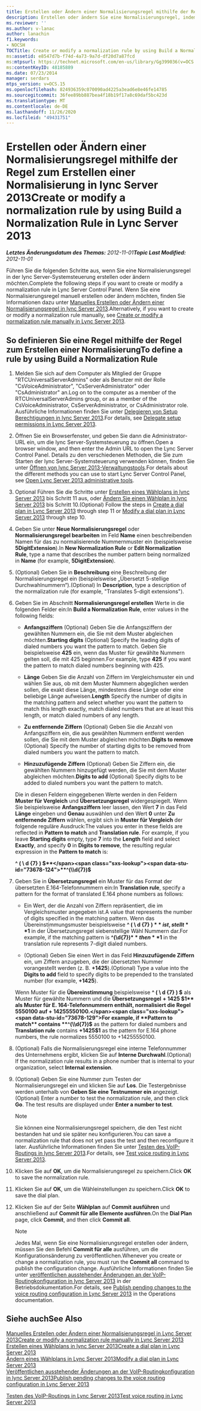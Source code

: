 ```yaml
---
title: Erstellen oder Ändern einer Normalisierungsregel mithilfe der Regel zum Erstellen einer Normalisierung
description: Erstellen oder ändern Sie eine Normalisierungsregel, indem Sie eine Normalisierungsregel erstellen.
ms.reviewer: ''
ms.author: v-lanac
author: lanachin
f1.keywords:
- NOCSH
TOCTitle: Create or modify a normalization rule by using Build a Normalization Rule
ms:assetid: e8547d7b-f74d-4a73-9a7d-df20d7a87fcd
ms:mtpsurl: https://technet.microsoft.com/en-us/library/Gg399036(v=OCS.15)
ms:contentKeyID: 48185889
ms.date: 07/23/2014
manager: serdars
mtps_version: v=OCS.15
ms.openlocfilehash: 824936359c070090ad4225a3ead6e8e46fe14785
ms.sourcegitcommit: 36fee89bb887bea4f18b19f17a8c69daf5bc423d
ms.translationtype: MT
ms.contentlocale: de-DE
ms.lasthandoff: 11/26/2020
ms.locfileid: "49431751"
---
```

# <a name="create-or-modify-a-normalization-rule-by-using-build-a-normalization-rule-in-lync-server-2013"></a><span data-ttu-id="73678-103">Erstellen oder Ändern einer Normalisierungsregel mithilfe der Regel zum Erstellen einer Normalisierung in lync Server 2013</span><span class="sxs-lookup"><span data-stu-id="73678-103">Create or modify a normalization rule by using Build a Normalization Rule in Lync Server 2013</span></span>

<div data-xmlns="http://www.w3.org/1999/xhtml">

<div class="topic" data-xmlns="http://www.w3.org/1999/xhtml" data-msxsl="urn:schemas-microsoft-com:xslt" data-cs="https://msdn.microsoft.com/">

<div data-asp="https://msdn2.microsoft.com/asp">



</div>

<div id="mainSection">

<div id="mainBody"><span data-ttu-id="73678-104">

<span> </span></span><span class="sxs-lookup"><span data-stu-id="73678-104">

<span> </span></span></span>

<span data-ttu-id="73678-105">_**Letztes Änderungsdatum des Themas:** 2012-11-01_</span><span class="sxs-lookup"><span data-stu-id="73678-105">_**Topic Last Modified:** 2012-11-01_</span></span>

<span data-ttu-id="73678-106">Führen Sie die folgenden Schritte aus, wenn Sie eine Normalisierungsregel in der lync Server-Systemsteuerung erstellen oder ändern möchten.</span><span class="sxs-lookup"><span data-stu-id="73678-106">Complete the following steps if you want to create or modify a normalization rule in Lync Server Control Panel.</span></span> <span data-ttu-id="73678-107">Wenn Sie eine Normalisierungsregel manuell erstellen oder ändern möchten, finden Sie Informationen dazu unter [Manuelles Erstellen oder Ändern einer Normalisierungsregel in lync Server 2013](lync-server-2013-create-or-modify-a-normalization-rule-manually.md).</span><span class="sxs-lookup"><span data-stu-id="73678-107">Alternatively, if you want to create or modify a normalization rule manually, see [Create or modify a normalization rule manually in Lync Server 2013](lync-server-2013-create-or-modify-a-normalization-rule-manually.md).</span></span>

<div>

## <a name="to-define-a-rule-by-using-build-a-normalization-rule"></a><span data-ttu-id="73678-108">So definieren Sie eine Regel mithilfe der Regel zum Erstellen einer Normalisierung</span><span class="sxs-lookup"><span data-stu-id="73678-108">To define a rule by using Build a Normalization Rule</span></span>

1.  <span data-ttu-id="73678-109">Melden Sie sich auf dem Computer als Mitglied der Gruppe "RTCUniversalServerAdmins" oder als Benutzer mit der Rolle "CsVoiceAdministrator", "CsServerAdministrator" oder "CsAdministrator" an.</span><span class="sxs-lookup"><span data-stu-id="73678-109">Log on to the computer as a member of the RTCUniversalServerAdmins group, or as a member of the CsVoiceAdministrator, CsServerAdministrator, or CsAdministrator role.</span></span> <span data-ttu-id="73678-110">Ausführliche Informationen finden Sie unter [Delegieren von Setup Berechtigungen in lync Server 2013](lync-server-2013-delegate-setup-permissions.md).</span><span class="sxs-lookup"><span data-stu-id="73678-110">For details, see [Delegate setup permissions in Lync Server 2013](lync-server-2013-delegate-setup-permissions.md).</span></span>

2.  <span data-ttu-id="73678-111">Öffnen Sie ein Browserfenster, und geben Sie dann die Administrator-URL ein, um die lync Server-Systemsteuerung zu öffnen.</span><span class="sxs-lookup"><span data-stu-id="73678-111">Open a browser window, and then enter the Admin URL to open the Lync Server Control Panel.</span></span> <span data-ttu-id="73678-112">Details zu den verschiedenen Methoden, die Sie zum Starten der lync Server-Systemsteuerung verwenden können, finden Sie unter [Öffnen von lync Server 2013-Verwaltungstools](lync-server-2013-open-lync-server-administrative-tools.md).</span><span class="sxs-lookup"><span data-stu-id="73678-112">For details about the different methods you can use to start Lync Server Control Panel, see [Open Lync Server 2013 administrative tools](lync-server-2013-open-lync-server-administrative-tools.md).</span></span>

3.  <span data-ttu-id="73678-113">Optional Führen Sie die Schritte unter [Erstellen eines Wählplans in lync Server 2013](lync-server-2013-create-a-dial-plan.md) bis Schritt 11 aus, oder [Ändern Sie einen Wählplan in lync Server 2013](lync-server-2013-modify-a-dial-plan.md) bis Schritt 10.</span><span class="sxs-lookup"><span data-stu-id="73678-113">(Optional) Follow the steps in [Create a dial plan in Lync Server 2013](lync-server-2013-create-a-dial-plan.md) through step 11 or [Modify a dial plan in Lync Server 2013](lync-server-2013-modify-a-dial-plan.md) through step 10.</span></span>

4.  <span data-ttu-id="73678-114">Geben Sie unter **Neue Normalisierungsregel** oder **Normalisierungsregel bearbeiten** im Feld **Name** einen beschreibenden Namen für das zu normalisierende Nummernmuster ein (beispielsweise **5DigitExtension**).</span><span class="sxs-lookup"><span data-stu-id="73678-114">In **New Normalization Rule** or **Edit Normalization Rule**, type a name that describes the number pattern being normalized in **Name** (for example, **5DigitExtension**).</span></span>

5.  <span data-ttu-id="73678-115">(Optional) Geben Sie in **Beschreibung** eine Beschreibung der Normalisierungsregel ein (beispielsweise „Übersetzt 5-stellige Durchwahlnummern“).</span><span class="sxs-lookup"><span data-stu-id="73678-115">(Optional) In **Description**, type a description of the normalization rule (for example, "Translates 5-digit extensions").</span></span>

6.  <span data-ttu-id="73678-116">Geben Sie im Abschnitt **Normalisierungsregel erstellen** Werte in die folgenden Felder ein:</span><span class="sxs-lookup"><span data-stu-id="73678-116">In **Build a Normalization Rule**, enter values in the following fields:</span></span>
    
      - <span data-ttu-id="73678-117">**Anfangsziffern** (Optional) Geben Sie die Anfangsziffern der gewählten Nummern ein, die Sie mit dem Muster abgleichen möchten.</span><span class="sxs-lookup"><span data-stu-id="73678-117">**Starting digits**   (Optional) Specify the leading digits of dialed numbers you want the pattern to match.</span></span> <span data-ttu-id="73678-118">Geben Sie beispielsweise **425** ein, wenn das Muster für gewählte Nummern gelten soll, die mit 425 beginnen.</span><span class="sxs-lookup"><span data-stu-id="73678-118">For example, type **425** if you want the pattern to match dialed numbers beginning with 425.</span></span>
    
      - <span data-ttu-id="73678-119">**Länge** Geben Sie die Anzahl von Ziffern im Vergleichsmuster ein und wählen Sie aus, ob mit dem Muster Nummern abgeglichen werden sollen, die exakt diese Länge, mindestens diese Länge oder eine beliebige Länge aufweisen.</span><span class="sxs-lookup"><span data-stu-id="73678-119">**Length**   Specify the number of digits in the matching pattern and select whether you want the pattern to match this length exactly, match dialed numbers that are at least this length, or match dialed numbers of any length.</span></span>
    
      - <span data-ttu-id="73678-120">**Zu entfernende Ziffern** (Optional) Geben Sie die Anzahl von Anfangsziffern ein, die aus gewählten Nummern entfernt werden sollen, die Sie mit dem Muster abgleichen möchten.</span><span class="sxs-lookup"><span data-stu-id="73678-120">**Digits to remove**   (Optional) Specify the number of starting digits to be removed from dialed numbers you want the pattern to match.</span></span>
    
      - <span data-ttu-id="73678-121">**Hinzuzufügende Ziffern** (Optional) Geben Sie Ziffern ein, die gewählten Nummern hinzugefügt werden, die Sie mit dem Muster abgleichen möchten.</span><span class="sxs-lookup"><span data-stu-id="73678-121">**Digits to add**   (Optional) Specify digits to be added to dialed numbers you want the pattern to match.</span></span>
    
    <span data-ttu-id="73678-p105">Die in diesen Feldern eingegebenen Werte werden in den Feldern **Muster für Vergleich** und **Übersetzungsregel** widergespiegelt. Wenn Sie beispielsweise **Anfangsziffern** leer lassen, den Wert **7** in das Feld **Länge** eingeben und **Genau** auswählen und den Wert **0** unter **Zu entfernende Ziffern** wählen, ergibt sich in **Muster für Vergleich** der folgende reguläre Ausdruck:</span><span class="sxs-lookup"><span data-stu-id="73678-p105">The values you enter in these fields are reflected in **Pattern to match** and **Translation rule**. For example, if you leave **Starting digits** empty, type **7** into the **Length** field and select **Exactly**, and specify **0** in **Digits to remove**, the resulting regular expression in the **Pattern to match** is:</span></span>
    
    <span data-ttu-id="73678-124">**^ ( \\ d {7} ) $**</span><span class="sxs-lookup"><span data-stu-id="73678-124">**^(\\d{7})$**</span></span>

7.  <span data-ttu-id="73678-125">Geben Sie in **Übersetzungsregel** ein Muster für das Format der übersetzten E.164-Telefonnummern ein:</span><span class="sxs-lookup"><span data-stu-id="73678-125">In **Translation rule**, specify a pattern for the format of translated E.164 phone numbers as follows:</span></span>
    
      - <span data-ttu-id="73678-126">Ein Wert, der die Anzahl von Ziffern repräsentiert, die im Vergleichsmuster angegeben ist.</span><span class="sxs-lookup"><span data-stu-id="73678-126">A value that represents the number of digits specified in the matching pattern.</span></span> <span data-ttu-id="73678-127">Wenn das Übereinstimmungsmuster beispielsweise **^ ( \\ d {7} ) $** ist, stellt **$1** in der Übersetzungsregel siebenstellige Wähl Nummern dar.</span><span class="sxs-lookup"><span data-stu-id="73678-127">For example, if the matching pattern is **^(\\d{7})$** then **$1** in the translation rule represents 7-digit dialed numbers.</span></span>
    
      - <span data-ttu-id="73678-128">(Optional) Geben Sie einen Wert in das Feld **Hinzuzufügende Ziffern** ein, um Ziffern anzugeben, die der übersetzten Nummer vorangestellt werden (z. B. **+1425**).</span><span class="sxs-lookup"><span data-stu-id="73678-128">(Optional) Type a value into the **Digits to add** field to specify digits to be prepended to the translated number (for example, **+1425**).</span></span>
    
    <span data-ttu-id="73678-129">Wenn Muster für die **Übereinstimmung** beispielsweise **^ ( \\ d {7} ) $** als Muster für gewählte Nummern und die **Übersetzungsregel** **+ 1425 $1** als Muster für E. 164-Telefonnummern enthält, normalisiert die Regel 5550100 auf + 14255550100.</span><span class="sxs-lookup"><span data-stu-id="73678-129">For example, if **Pattern to match** contains **^(\\d{7})$** as the pattern for dialed numbers and **Translation rule** contains **+1425$1** as the pattern for E.164 phone numbers, the rule normalizes 5550100 to +14255550100.</span></span>

8.  <span data-ttu-id="73678-130">(Optional) Falls die Normalisierungsregel eine interne Telefonnummer des Unternehmens ergibt, klicken Sie auf **Interne Durchwahl**.</span><span class="sxs-lookup"><span data-stu-id="73678-130">(Optional) If the normalization rule results in a phone number that is internal to your organization, select **Internal extension**.</span></span>

9.  <span data-ttu-id="73678-p107">(Optional) Geben Sie eine Nummer zum Testen der Normalisierungsregel ein und klicken Sie auf **Los**. Die Testergebnisse werden unterhalb von **Geben Sie eine Testnummer ein** angezeigt.</span><span class="sxs-lookup"><span data-stu-id="73678-p107">(Optional) Enter a number to test the normalization rule, and then click **Go**. The test results are displayed under **Enter a number to test**.</span></span>
    
    <div>
    

    > [!NOTE]
    > <span data-ttu-id="73678-133">Sie können eine Normalisierungsregel speichern, die den Test nicht bestanden hat und sie später neu konfigurieren.</span><span class="sxs-lookup"><span data-stu-id="73678-133">You can save a normalization rule that does not yet pass the test and then reconfigure it later.</span></span> <span data-ttu-id="73678-134">Ausführliche Informationen finden Sie unter <A href="lync-server-2013-test-voice-routing.md">Testen des VoIP-Routings in lync Server 2013</A>.</span><span class="sxs-lookup"><span data-stu-id="73678-134">For details, see <A href="lync-server-2013-test-voice-routing.md">Test voice routing in Lync Server 2013</A>.</span></span>

    
    </div>

10. <span data-ttu-id="73678-135">Klicken Sie auf **OK**, um die Normalisierungsregel zu speichern.</span><span class="sxs-lookup"><span data-stu-id="73678-135">Click **OK** to save the normalization rule.</span></span>

11. <span data-ttu-id="73678-136">Klicken Sie auf **OK**, um die Wähleinstellungen zu speichern.</span><span class="sxs-lookup"><span data-stu-id="73678-136">Click **OK** to save the dial plan.</span></span>

12. <span data-ttu-id="73678-137">Klicken Sie auf der Seite **Wählplan** auf **Commit ausführen** und anschließend auf **Commit für alle Elemente ausführen**.</span><span class="sxs-lookup"><span data-stu-id="73678-137">On the **Dial Plan** page, click **Commit**, and then click **Commit all**.</span></span>
    
    <div>
    

    > [!NOTE]
    > <span data-ttu-id="73678-138">Jedes Mal, wenn Sie eine Normalisierungsregel erstellen oder ändern, müssen Sie den Befehl <STRONG>Commit für alle</STRONG> ausführen, um die Konfigurationsänderung zu veröffentlichen.</span><span class="sxs-lookup"><span data-stu-id="73678-138">Whenever you create or change a normalization rule, you must run the <STRONG>Commit all</STRONG> command to publish the configuration change.</span></span> <span data-ttu-id="73678-139">Ausführliche Informationen finden Sie unter <A href="lync-server-2013-publish-pending-changes-to-the-voice-routing-configuration.md">veröffentlichen ausstehender Änderungen an der VoIP-Routingkonfiguration in lync Server 2013</A> in der Betriebsdokumentation.</span><span class="sxs-lookup"><span data-stu-id="73678-139">For details, see <A href="lync-server-2013-publish-pending-changes-to-the-voice-routing-configuration.md">Publish pending changes to the voice routing configuration in Lync Server 2013</A> in the Operations documentation.</span></span>

    
    </div>

</div>

<div>

## <a name="see-also"></a><span data-ttu-id="73678-140">Siehe auch</span><span class="sxs-lookup"><span data-stu-id="73678-140">See Also</span></span>


[<span data-ttu-id="73678-141">Manuelles Erstellen oder Ändern einer Normalisierungsregel in Lync Server 2013</span><span class="sxs-lookup"><span data-stu-id="73678-141">Create or modify a normalization rule manually in Lync Server 2013</span></span>](lync-server-2013-create-or-modify-a-normalization-rule-manually.md)  
[<span data-ttu-id="73678-142">Erstellen eines Wählplans in lync Server 2013</span><span class="sxs-lookup"><span data-stu-id="73678-142">Create a dial plan in Lync Server 2013</span></span>](lync-server-2013-create-a-dial-plan.md)  
[<span data-ttu-id="73678-143">Ändern eines Wählplans in Lync Server 2013</span><span class="sxs-lookup"><span data-stu-id="73678-143">Modify a dial plan in Lync Server 2013</span></span>](lync-server-2013-modify-a-dial-plan.md)  
[<span data-ttu-id="73678-144">Veröffentlichen ausstehender Änderungen an der VoIP-Routingkonfiguration in lync Server 2013</span><span class="sxs-lookup"><span data-stu-id="73678-144">Publish pending changes to the voice routing configuration in Lync Server 2013</span></span>](lync-server-2013-publish-pending-changes-to-the-voice-routing-configuration.md)  


[<span data-ttu-id="73678-145">Testen des VoIP-Routings in Lync Server 2013</span><span class="sxs-lookup"><span data-stu-id="73678-145">Test voice routing in Lync Server 2013</span></span>](lync-server-2013-test-voice-routing.md)  
  

<span data-ttu-id="73678-146"></div>

</div>

<span> </span>

</div>

</div>

</span><span class="sxs-lookup"><span data-stu-id="73678-146"></div>

</div>

<span> </span>

</div>

</div>

</span></span></div>

